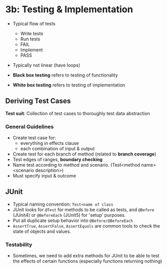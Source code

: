 # 3b: Testing & Implementation

- Typical flow of tests
  - Write tests
  - Run tests
  - FAIL
  - Implement
  - PASS
- Typically not linear (have loops)

- **Black box testing** refers to testing of functionality
- **White box testing** refers to testing of implementation

## Deriving Test Cases

**Test suit**: Collection of test cases to thoroughly test data abstraction

### General Guidelines

- Create test case for:
  - everything in effects clause
  - each combination of input & output
- Create test for each branch of method (related to **branch coverage**)
- Test edges of ranges, **boundary checking**
- Name test according to method and scenario. (Test\<method name\>\<scenario description\>)
- Must specify input & outcome

## JUnit

- Typical naming convention: `Test<name of class`
- JUnit looks for `@Test` for methods to be called as tests, and `@Before` (JUnit4) or `@BeforeEach` (JUnit5) for 'setup' purposes.
- Put all duplicate setup behavior into `@Before/@BeforeEach`
- `AssertTrue`, `AssertFalse`, `AssertEquals` are common tools to check the state of objects and values.

### Testability

- Sometimes, we need to add extra methods for JUnit to be able to test the effects of certain functions (especially functions returning nothing)

